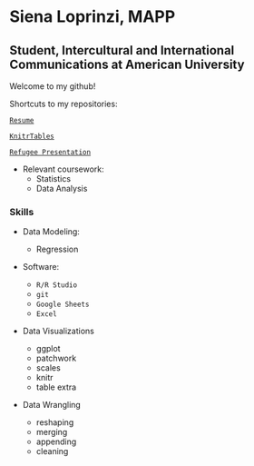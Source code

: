 

# Siena Loprinzi, MAPP
## Student, Intercultural and International Communications at American University 


Welcome to my github! 


Shortcuts to my repositories:


[`Resume`](https://github.com/sloprinzi/Resume)


[`KnitrTables`](https://github.com/sloprinzi/KnitrTables)


[`Refugee Presentation`](https://github.com/sloprinzi/PresentationExample)


- Relevant coursework:
    - Statistics
    - Data Analysis

### Skills 

- Data Modeling: 
  - Regression
  
  
- Software: 
  - `R/R Studio` 
  - `git`
  - `Google Sheets`
  - `Excel`
  
  
- Data Visualizations
  - ggplot
  - patchwork
  - scales
  - knitr
  - table extra
  
  
- Data Wrangling
  - reshaping
  - merging
  - appending
  - cleaning
  


<!--

**sloprinzi/sloprinzi** is a ✨ _special_ ✨ repository because its `README.md` (this file) appears on your GitHub profile.

Here are some ideas to get you started:

- 🔭 I’m currently working on ...
- 🌱 I’m currently learning ...
- 👯 I’m looking to collaborate on ...
- 🤔 I’m looking for help with ...
- 💬 Ask me about ...
- 📫 How to reach me: ...
- 😄 Pronouns: ...
- ⚡ Fun fact: ...


# for my github page: 

### An example of my skillz (his words not mine)

Here's some code I wrote in `R`


``` 
mean (x$var1)
```

Write some text


```
code chunk
```



-->

